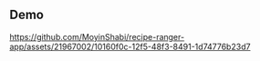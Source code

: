 ## Demo

https://github.com/MoyinShabi/recipe-ranger-app/assets/21967002/10160f0c-12f5-48f3-8491-1d74776b23d7




